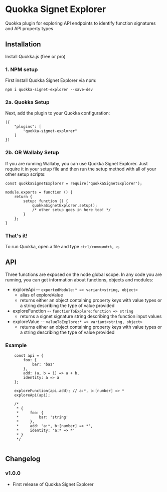 # Quokka Signet Explorer

Quokka plugin for exploring API endpoints to identify function signatures and API property types

## Installation ##

Install Quokka.js (free or pro)

### 1. NPM setup ###

First install Quokka Signet Explorer via npm:

`npm i quokka-signet-explorer --save-dev`

### 2a. Quokka Setup ###

Next, add the plugin to your Quokka configuration:

```
({
    "plugins": [
        "quokka-signet-explorer"
    ]
})
```

### 2b. OR Wallaby Setup ###

If you are running Wallaby, you can use Quokka Signet Explorer.  Just require it in your setup file and then run the setup method with all of your other setup scripts:

```
const quokkaSignetExplorer = require('quokkaSignetExplorer');

module.exports = function () {
    return {
        setup: function () {
            quokkaSignetExplorer.setup();
            /* other setup goes in here too! */
        }
    };
}
```

### That's it! ###

To run Quokka, open a file and type `ctrl/command+k, q`.

## API ##

Three functions are exposed on the node global scope.  In any code you are running, you can get information about functions, objects and modules:

- exploreApi -- `exportedModule:* => variant<string, object>`
    - alias of exploreValue
    - returns either an object containing property keys with value types or a string describing the type of value provided
- exploreFunction -- `functionToExplore:function => string`
    - returns a signet signature string describing the function input values
- exploreValue -- `valueToExplore:* => variant<string, object>`
    - returns either an object containing property keys with value types or a string describing the type of value provided 

### Example ###

```
    const api = {
        foo: {
            bar: 'baz'
        },
        add: (a, b = 1) => a + b,
        identity: a => a
    };

    exploreFunction(api.add); // a:*, b:[number] => *
    exploreApi(api);

    /*
     * {
     *     foo: {
     *         bar: 'string'
     *     },
     *     add: 'a:*, b:[number] => *',
     *     identity: 'a:* => *'
     * }
     */


```

## Changelog ##

### v1.0.0 ###

- First release of Quokka Signet Explorer
